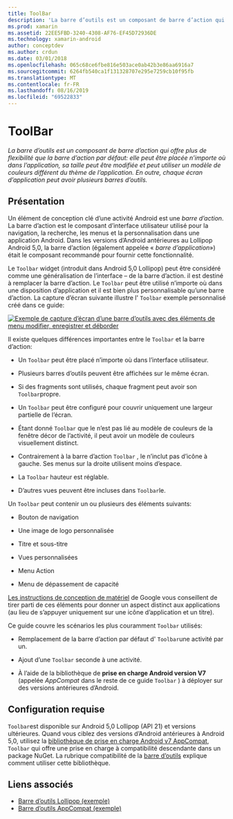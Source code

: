 ```yaml
---
title: ToolBar
description: 'La barre d’outils est un composant de barre d’action qui offre plus de flexibilité que la barre d’action par défaut: elle peut être placée n’importe où dans l’application, sa taille peut être modifiée et peut utiliser un modèle de couleurs différent du thème de l’application. En outre, chaque écran d’application peut avoir plusieurs barres d’outils.'
ms.prod: xamarin
ms.assetid: 22EE5FBD-3240-4308-AF76-EF45D72936DE
ms.technology: xamarin-android
author: conceptdev
ms.author: crdun
ms.date: 03/01/2018
ms.openlocfilehash: 065c68ce6fbe816e503ace0ab42b3e86aa6916a7
ms.sourcegitcommit: 6264fb540ca1f131328707e295e7259cb10f95fb
ms.translationtype: MT
ms.contentlocale: fr-FR
ms.lasthandoff: 08/16/2019
ms.locfileid: "69522833"
---
```

# <a name="toolbar"></a>ToolBar

_La barre d’outils est un composant de barre d’action qui offre plus de flexibilité que la barre d’action par défaut: elle peut être placée n’importe où dans l’application, sa taille peut être modifiée et peut utiliser un modèle de couleurs différent du thème de l’application. En outre, chaque écran d’application peut avoir plusieurs barres d’outils._

 
## <a name="overview"></a>Présentation

Un élément de conception clé d’une activité Android est une *barre d’action*. La barre d’action est le composant d’interface utilisateur utilisé pour la navigation, la recherche, les menus et la personnalisation dans une application Android. Dans les versions d’Android antérieures au Lollipop Android 5,0, la barre d’action (également appelée « *barre d’application*») était le composant recommandé pour fournir cette fonctionnalité. 

Le `Toolbar` widget (introduit dans Android 5,0 Lollipop) peut être considéré comme une généralisation de l’interface &ndash; de la barre d’action. il est destiné à remplacer la barre d’action. Le `Toolbar` peut être utilisé n’importe où dans une disposition d’application et il est bien plus personnalisable qu’une barre d’action. La capture d’écran suivante illustre l' `Toolbar` exemple personnalisé créé dans ce guide: 

[![Exemple de capture d’écran d’une barre d’outils avec des éléments de menu modifier, enregistrer et déborder](images/01-toolbar-sml.png)](images/01-toolbar.png#lightbox)

Il existe quelques différences importantes entre le `Toolbar` et la barre d’action: 

- Un `Toolbar` peut être placé n’importe où dans l’interface utilisateur.

- Plusieurs barres d’outils peuvent être affichées sur le même écran.

- Si des fragments sont utilisés, chaque fragment peut avoir son `Toolbar`propre. 

- Un `Toolbar` peut être configuré pour couvrir uniquement une largeur partielle de l’écran. 

- Étant donné `Toolbar` que le n’est pas lié au modèle de couleurs de la fenêtre décor de l’activité, il peut avoir un modèle de couleurs visuellement distinct. 

- Contrairement à la barre d’action `Toolbar` , le n’inclut pas d’icône à gauche. Ses menus sur la droite utilisent moins d’espace. 

- La `Toolbar` hauteur est réglable. 

- D’autres vues peuvent être incluses dans `Toolbar`le. 

Un `Toolbar` peut contenir un ou plusieurs des éléments suivants: 

- Bouton de navigation

- Une image de logo personnalisée

- Titre et sous-titre

- Vues personnalisées

- Menu Action

- Menu de dépassement de capacité

[Les instructions de conception de matériel](https://material.google.com/) de Google vous conseillent de tirer parti de ces éléments pour donner un aspect distinct aux applications (au lieu de s’appuyer uniquement sur une icône d’application et un titre). 

Ce guide couvre les scénarios les plus couramment `Toolbar` utilisés:

- Remplacement de la barre d’action par défaut d' `Toolbar`une activité par un. 

- Ajout d’une `Toolbar` seconde à une activité.

- À l’aide de la bibliothèque de **prise en charge Android version V7** (appelée *AppCompat* dans le reste de ce guide `Toolbar` ) à déployer sur des versions antérieures d’Android. 

 
 
## <a name="requirements"></a>Configuration requise

`Toolbar`est disponible sur Android 5,0 Lollipop (API 21) et versions ultérieures. Quand vous ciblez des versions d’Android antérieures à Android 5,0, utilisez la [bibliothèque de prise en charge Android v7 AppCompat](https://www.nuget.org/packages/Xamarin.Android.Support.v7.AppCompat/), `Toolbar` qui offre une prise en charge à compatibilité descendante dans un package NuGet. 
La rubrique compatibilité de la [barre d’outils](~/android/user-interface/controls/tool-bar/toolbar-compatibility.md) explique comment utiliser cette bibliothèque. 




## <a name="related-links"></a>Liens associés

- [Barre d’outils Lollipop (exemple)](https://docs.microsoft.com/samples/xamarin/monodroid-samples/android50-toolbar)
- [Barre d’outils AppCompat (exemple)](https://docs.microsoft.com/samples/xamarin/monodroid-samples/supportv7-appcompat-toolbar)
